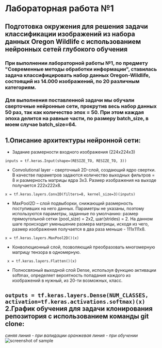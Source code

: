 Лабораторная работа №1
====================
Подготовка окружения для решения задачи классификации изображений из набора данных Oregon Wildlife с использованием нейронных сетей глубокого обучения
---------
### При выполнении лабораторной работы №1, по предмету "Современные методы обработки информации", ставилась задача классифицировать набор данных Oregon-Wildlife, состоящий из 14.000 изображений, по 20 различным категориям.
### Для выполнения поставленной задачи мы обучали сверточные нейронные сети, прокрутив весь набор данных 50 раз, так как количество эпох = 50. При этом каждая эпоха делится на равные части, по размеру batch_size, в моем случае batch_size=64.

1.Описание архитектуры нейронной сети:
-----------
* Задание размерности входного изображения (224х224х3)

```inputs = tf.keras.Input(shape=(RESIZE_TO, RESIZE_TO, 3))```
*  Convolutional layer - сверточный 2D-слой, создающий ядро свертки. В качестве параметров задаются количество выходных фильтров = 8 и размерность матрицы ядра 3х3. Размер изображения на выходе получается 222x222x8.

```x = tf.keras.layers.Conv2D(filters=8, kernel_size=3)(inputs)```
* MaxPool2D – слой подвыборки, снижающий размерность поступивших на него данных. Параметры не указаны, поэтому используются параметры, заданные по умолчанию: размер прямоугольной сетки (pool_size) = 2х2, шаг(strides) = 2. На данном шаге происходит уменьшение размера матрицы, исходя из чего, размер изображения получается в два раза меньше - 111х111х8.

```x = tf.keras.layers.MaxPool2D()(x)```
* Конволюционный слой, позволяющий преобразовать многомерную матрицу тензора в одномерную.

``` x = tf.keras.layers.Flatten()(x)```

* Полносвязный выходной слой Dense, используя функцию активации softmax, определяет вероятность попадания каждого из изображений в нужный, из 20-ти возможных, класс.

```outputs = tf.keras.layers.Dense(NUM_CLASSES, activation=tf.keras.activations.softmax)(x)```
2.График обучения для задачи клонирования репозитория с использованием команды git clone:
---------
*синяя линия - при валидации
оранжевая линия - при обучении*
![screenshot of sample](C:\Users\37544\Documents\methods\1.jfif)
